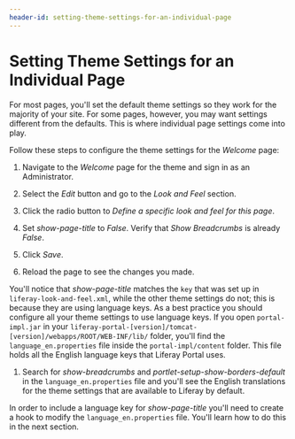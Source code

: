 ```yaml
---
header-id: setting-theme-settings-for-an-individual-page
---
```


# Setting Theme Settings for an Individual Page

For most pages, you'll set the default theme settings so they work for the
majority of your site. For some pages, however, you may want settings different
from the defaults. This is where individual page settings come into play. 

Follow these steps to configure the theme settings for the *Welcome* page:

1.  Navigate to the *Welcome* page for the theme and sign in as an
    Administrator. 

2.  Select the *Edit* button and go to the *Look and Feel* section.

3.  Click the radio button to *Define a specific look and feel for this page*.

4.  Set *show-page-title* to *False*. Verify that *Show Breadcrumbs* is already
    *False*.

5.  Click *Save*.

6.  Reload the page to see the changes you made.

You'll notice that *show-page-title* matches the `key` that was set up in 
`liferay-look-and-feel.xml`, while the other theme settings do not; this is 
because they are using language keys. As a best practice you should configure 
all your theme settings to use language keys. If you open `portal-impl.jar` 
in your `liferay-portal-[version]/tomcat-[version]/webapps/ROOT/WEB-INF/lib/` 
folder, you'll find the `language_en.properties` file inside the
`portal-impl/content` folder. This file holds all the English language keys that
Liferay Portal uses.

1. Search for *show-breadcrumbs* and *portlet-setup-show-borders-default* in the
   `language_en.properties` file and you'll see the English translations for the 
   theme settings that are available to Liferay by default.

In order to include a language key for *show-page-title* you'll need to create a 
hook to modify the `language_en.properties` file. You'll learn how to do this 
in the next section.
